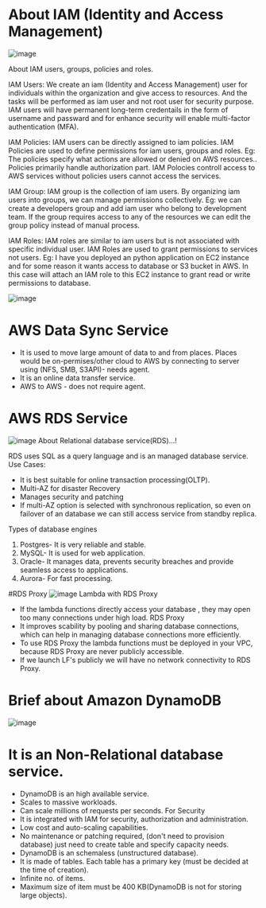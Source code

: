 # About IAM (Identity and Access Management)
![image](https://github.com/pooja-bhavani/About-AWS-services/assets/147735975/914d9c83-f1aa-43b4-b6f5-d4d0d9ed6a53)

About IAM users, groups, policies and roles.

IAM Users: We create an iam (Identity and Access Management) user for individuals within the organization and give access to resources. And the tasks will be performed as iam user and not root user for security purpose. IAM users will have permanent long-term credentails in the form of username and passward and for enhance security will enable multi-factor authentication (MFA).  

IAM Policies: IAM users can be directly assigned to iam policies. IAM Policies are used to define permissions for iam users, groups and roles. Eg: The policies specify what actions are allowed or denied on AWS resources.. Policies primarily handle authorization part. IAM Polocies controll access to AWS services without policies users cannot access the services.  

IAM Group: IAM group is the collection of iam users. By organizing iam users into groups, we can manage permissions collectively. Eg: we can create a developers group and add iam user who belong to development team. If the group requires access to any of the resources we can edit the group policy instead of manual process. 

IAM Roles: IAM roles are similar to iam users but is not associated with specific individual user. IAM Roles are used to grant permissions to services not users. Eg: I have you deployed an python application on EC2 instance and for some reason it wants access to database or S3 bucket in AWS. In this case will attach an IAM role to this EC2 instance to grant read or write permissions to database.

![image](https://github.com/pooja-bhavani/About-AWS-services/assets/147735975/525a9506-aab6-44a7-a7eb-9d2b2a54a51e)

# AWS Data Sync Service
* It is used to move large amount of data to and from places. Places would be on-permises/other cloud to AWS by connecting to server using (NFS, SMB, S3API)- needs agent. 
* It is an online data transfer service.
* AWS to AWS - does not require agent.

# AWS RDS Service
![image](https://github.com/pooja-bhavani/About-AWS-services/assets/147735975/a159cf83-1ac9-48ee-807c-e78adfe1f690)
About Relational database service(RDS)...!

RDS uses SQL as a query language and is an managed database service.
Use Cases:
* It is best suitable for online transaction processing(OLTP). 
* Multi-AZ for disaster Recovery
* Manages security and patching
* If multi-AZ option is selected with synchronous replication, so even on failover of an database we can still access service from standby replica.

Types of database engines
1. Postgres- It is very reliable and stable.
2. MySQL- It is used for web application.
3. Oracle- It manages data, prevents security breaches and provide seamless access to applications.
4. Aurora- For fast processing.

#RDS Proxy
![image](https://github.com/pooja-bhavani/About-AWS-services/assets/147735975/defdc672-a982-4e61-a70e-c7bd5aa1d470)
Lambda with RDS Proxy 
* If the lambda functions directly access your database , they may open too many connections under high load.
RDS Proxy
* It improves scability by pooling and sharing database connections, which can help in managing database connections more efficiently.
* To use RDS Proxy the lambda functions must be deployed in your VPC, because RDS Proxy are never publicly accessible.
* If we launch LF's publicly we will have no network connectivity to RDS Proxy.


# Brief about Amazon DynamoDB
![image](https://github.com/pooja-bhavani/About-AWS-services/assets/147735975/6fb7b83e-deb6-420d-bdb4-865e2dc172b9)
# It is an Non-Relational database service.
* DynamoDB is an high available service.
* Scales to massive workloads.
* Can scale millions of requests per seconds.
For Security
* It is integrated with IAM for security, authorization and administration.
* Low cost and auto-scaling capabilities.
* No maintenance or patching required, (don't need to provision database) just need to create table and specify capacity needs.
* DynamoDB is an schemaless (unstructured database).
* It is made of tables. Each table has a primary key (must be decided at the time of creation).
* Infinite no. of items.
* Maximum size of item must be 400 KB(DynamoDB is not for storing large objects).






